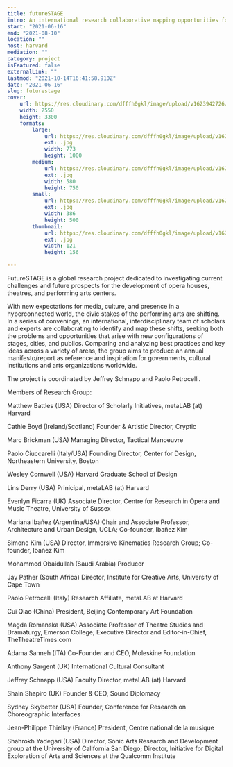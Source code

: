 ```yaml
---
title: futureSTAGE
intro: An international research collaborative mapping opportunities for performance spaces in a hyperconnected world
start: "2021-06-16"
end: "2021-08-10"
location: ""
host: harvard
mediation: ""
category: project
isFeatured: false
externalLink: ""
lastmod: "2021-10-14T16:41:58.910Z"
date: "2021-06-16"
slug: futurestage
cover:
    url: https://res.cloudinary.com/dfffh0gkl/image/upload/v1623942726/futurestage_5eaed577d1.jpg
    width: 2550
    height: 3300
    formats:
        large:
            url: https://res.cloudinary.com/dfffh0gkl/image/upload/v1623942728/large_futurestage_5eaed577d1.jpg
            ext: .jpg
            width: 773
            height: 1000
        medium:
            url: https://res.cloudinary.com/dfffh0gkl/image/upload/v1623942729/medium_futurestage_5eaed577d1.jpg
            ext: .jpg
            width: 580
            height: 750
        small:
            url: https://res.cloudinary.com/dfffh0gkl/image/upload/v1623942730/small_futurestage_5eaed577d1.jpg
            ext: .jpg
            width: 386
            height: 500
        thumbnail:
            url: https://res.cloudinary.com/dfffh0gkl/image/upload/v1623942727/thumbnail_futurestage_5eaed577d1.jpg
            ext: .jpg
            width: 121
            height: 156

---
```

FutureSTAGE is a global research project dedicated to investigating current challenges and future prospects for the development of opera houses, theatres, and performing arts centers.

With new expectations for media, culture, and presence in a hyperconnected world, the civic stakes of the performing arts are shifting. In a series of convenings, an international, interdisciplinary team of scholars and experts are collaborating to identify and map these shifts, seeking both the problems and opportunities that arise with new configurations of stages, cities, and publics. Comparing and analyzing best practices and key ideas across a variety of areas, the group aims to produce an annual manifesto/report as reference and inspiration for governments, cultural institutions and arts organizations worldwide.

The project is coordinated by Jeffrey Schnapp and Paolo Petrocelli.

Members of Research Group:

Matthew Battles (USA) Director of Scholarly Initiatives, metaLAB (at) Harvard

Cathie Boyd (Ireland/Scotland) Founder & Artistic Director, Cryptic

Marc Brickman (USA) Managing Director, Tactical Manoeuvre

Paolo Ciuccarelli (Italy/USA) Founding Director, Center for Design, Northeastern University, Boston

Wesley Cornwell (USA) Harvard Graduate School of Design

Lins Derry (USA) Prinicipal, metaLAB (at) Harvard

Evenlyn Ficarra (UK) Associate Director, Centre for Research in Opera and Music Theatre, University of Sussex

Mariana Ibañez (Argentina/USA) Chair and Associate Professor, Architecture and Urban Design, UCLA; Co-founder, Ibañez Kim

Simone Kim (USA) Director, Immersive Kinematics Research Group; Co-founder, Ibañez Kim

Mohammed Obaidullah (Saudi Arabia) Producer

Jay Pather (South Africa) Director, Institute for Creative Arts, University of Cape Town

Paolo Petrocelli (Italy) Research Affiliate, metaLAB at Harvard

Cui Qiao (China) President, Beijing Contemporary Art Foundation

Magda Romanska (USA) Associate Professor of Theatre Studies and Dramaturgy, Emerson College; Executive Director and Editor-in-Chief, TheTheatreTimes.com

Adama Sanneh (ITA) Co-Founder and CEO, Moleskine Foundation

Anthony Sargent (UK) International Cultural Consultant

Jeffrey Schnapp (USA) Faculty Director, metaLAB (at) Harvard

Shain Shapiro (UK) Founder & CEO, Sound Diplomacy

Sydney Skybetter (USA) Founder, Conference for Research on Choreographic Interfaces

Jean-Philippe Thiellay (France) President, Centre national de la musique

Shahrokh Yadegari (USA) Director, Sonic Arts Research and Development group at the University of California San Diego; Director, Initiative for Digital Exploration of Arts and Sciences at the Qualcomm Institute


